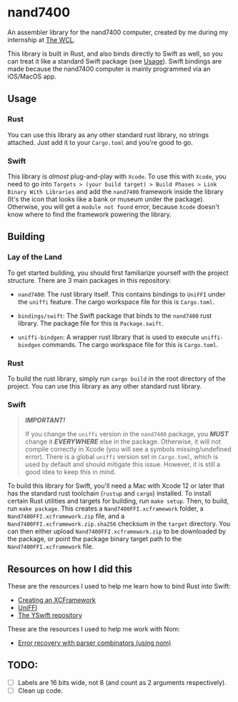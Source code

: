 # nand7400

An assembler library for the nand7400 computer, created by me during my internship at [The WCL](https://thewcl.com).

This library is built in Rust, and also binds directly to Swift as well, so you can treat it like a standard Swift package (see [Usage](#usage)). Swift bindings are made because the nand7400 computer is mainly programmed via an iOS/MacOS app.

## Usage

### Rust

You can use this library as any other standard rust library, no strings attached. Just add it to your `Cargo.toml` and you're good to go.

### Swift

This library is _almost_ plug-and-play with `Xcode`. To use this with `Xcode`, you need to go into `Targets > (your build target) > Build Phases > Link Binary With Libraries` and add the `nand7400` framework inside the library (It's the icon that looks like a bank or museum under the package). Otherwise, you will get a `module not found` error, because `Xcode` doesn't know where to find the framework powering the library.

## Building

### Lay of the Land

To get started building, you should first familiarize yourself with the project structure. There are 3 main packages in this repository:

-   `nand7400`: The rust library itself. This contains bindings to `UniFFI` under the `uniffi` feature. The cargo workspace file for this is `Cargo.toml`.

-   `bindings/swift`: The Swift package that binds to the `nand7400` rust library. The package file for this is `Package.swift`.

-   `uniffi-bindgen`: A wrapper rust library that is used to execute `uniffi-bindgen` commands. The cargo workspace file for this is `Cargo.toml`.

### Rust

To build the rust library, simply run `cargo build` in the root directory of the project. You can use this library as any other standard rust library.

### Swift

> **_IMPORTANT!_**
>
> If you change the `uniffi` version in the `nand7400` package, you **_MUST_** change it **_EVERYWHERE_** else in the package. Otherwise, it will not compile correctly in Xcode (you will see a symbols missing/undefined error). There is a global `uniffi` version set in `Cargo.toml`, which is used by default and should mitigate this issue. However, it is still a good idea to keep this in mind.

To build this library for Swift, you'll need a Mac with Xcode 12 or later that has the standard rust toolchain (`rustup` and `cargo`) installed. To install certain Rust utilities and targets for building, run `make setup`. Then, to build, run `make package`. This creates a `Nand7400FFI.xcframework` folder, a `Nand7400FFI.xcframework.zip` file, and a `Nand7400FFI.xcframework.zip.sha256` checksum in the `target` directory. You can then either upload `Nand7400FFI.xcframework.zip` to be downloaded by the package, or point the package binary target path to the `Nand7400FFI.xcframework` file.

## Resources on how I did this

These are the resources I used to help me learn how to bind Rust into Swift:

-   [Creating an XCFramework](https://rhonabwy.com/2023/02/10/creating-an-xcframework/)
-   [UniFFI](https://mozilla.github.io/uniffi-rs/)
-   [The YSwift repository](https://github.com/y-crdt/yswift)

These are the resources I used to help me work with Nom:

-   [Error recovery with parser combinators (using nom)](https://eyalkalderon.com/blog/nom-error-recovery/)

## TODO:

-   [ ] Labels are 16 bits wide, not 8 (and count as 2 arguments respectively).
-   [ ] Clean up code.
